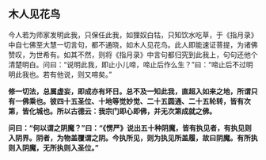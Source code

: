 ##  木人见花鸟

今人若为师家发明此我，只保任此我，如狸奴白牯，只知饮水吃草，于《指月录》中自七佛至大慧一切言句，都不通晓，如木人见花鸟。此人即能速证菩提，为诸佛赞叹，为世希有。如其不然，则将《指月录》中言句都归究到此我上，句句还他个清楚明白。问曰：“说明此我，即止小儿啼，啼止后作么生？”曰：“啼止后不过明明此我也。若有他说，则又啼矣。”

**修一切法，总属虚妄，即成亦有坏日。总不及一知此我，直超入如来之地，所谓只有一佛乘也。彼四十五圣位、十地等觉妙觉、二十五圆通、二十五轮转，皆有次第，皆化城也。所以古德云：我宗门即心即佛，并无次第成就之佛。**

**问曰：“何以谓之阴魔？”曰：“《愣严》说出五十种阴魔，皆有执见者，有执见则入阴界。阴者，为物盖覆谓之阴。今执所见，则为执见所盖履，故曰阴魔。有所执则入阴魔，无所执则入圣位。”**


